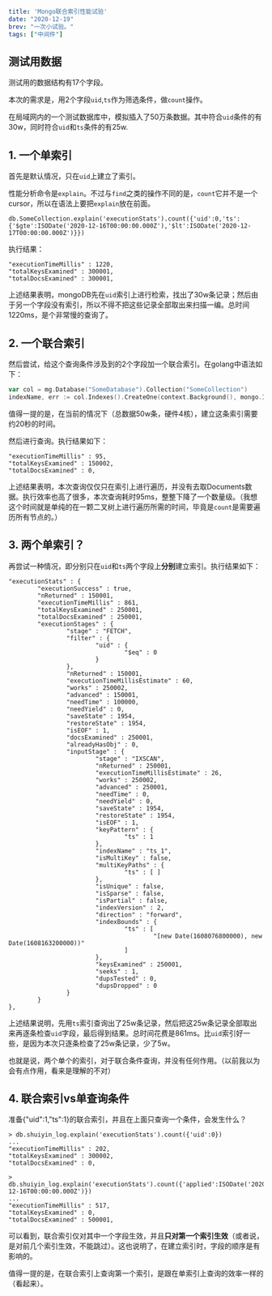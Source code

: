```yaml lw-blog-meta
title: 'Mongo联合索引性能试验'
date: "2020-12-19"
brev: "一次小试验。"
tags: ["中间件"]
```

## 测试用数据

测试用的数据结构有17个字段。

本次的需求是，用2个字段`uid`,`ts`作为筛选条件，做`count`操作。

在局域网内的一个测试数据库中，模拟插入了50万条数据。其中符合`uid`条件的有30w，同时符合`uid`和`ts`条件的有25w.

## 1. 一个单索引

首先是默认情况，只在`uid`上建立了索引。

性能分析命令是`explain`。不过与`find`之类的操作不同的是，`count`它并不是一个cursor，所以在语法上要把`explain`放在前面。

```mongodb
db.SomeCollection.explain('executionStats').count({'uid':0,'ts':{'$gte':ISODate('2020-12-16T00:00:00.000Z'),'$lt':ISODate('2020-12-17T00:00:00.000Z')}})
```

执行结果：

```text
"executionTimeMillis" : 1220,
"totalKeysExamined" : 300001,
"totalDocsExamined" : 300001,
```

上述结果表明，mongoDB先在`uid`索引上进行检索，找出了30w条记录；然后由于另一个字段没有索引，所以不得不把这些记录全部取出来扫描一编。总时间1220ms，是个非常慢的查询了。

## 2. 一个联合索引

然后尝试，给这个查询条件涉及到的2个字段加一个联合索引。在golang中语法如下：

```go
var col = mg.Database("SomeDatabase").Collection("SomeCollection")
indexName, err := col.Indexes().CreateOne(context.Background(), mongo.IndexModel{Keys: bson.M{"iid":1,"ts":1}})
```

值得一提的是，在当前的情况下（总数据50w条，硬件4核），建立这条索引需要约20秒的时间。

然后进行查询。执行结果如下：

```text
"executionTimeMillis" : 95,
"totalKeysExamined" : 150002,
"totalDocsExamined" : 0,
```

上述结果表明，本次查询仅仅只在索引上进行遍历，并没有去取Documents数据。执行效率也高了很多，本次查询耗时95ms，整整下降了一个数量级。（我想这个时间就是单纯的在一颗二叉树上进行遍历所需的时间，毕竟是`count`是需要遍历所有节点的。）

## 3. 两个单索引？

再尝试一种情况，即分别只在`uid`和`ts`两个字段上**分别**建立索引。执行结果如下：

```text
"executionStats" : {
        "executionSuccess" : true,
        "nReturned" : 150001,
        "executionTimeMillis" : 861,
        "totalKeysExamined" : 250001,
        "totalDocsExamined" : 250001,
        "executionStages" : {
                "stage" : "FETCH",
                "filter" : {
                        "uid" : {
                                "$eq" : 0
                        }
                },
                "nReturned" : 150001,
                "executionTimeMillisEstimate" : 60,
                "works" : 250002,
                "advanced" : 150001,
                "needTime" : 100000,
                "needYield" : 0,
                "saveState" : 1954,
                "restoreState" : 1954,
                "isEOF" : 1,
                "docsExamined" : 250001,
                "alreadyHasObj" : 0,
                "inputStage" : {
                        "stage" : "IXSCAN",
                        "nReturned" : 250001,
                        "executionTimeMillisEstimate" : 26,
                        "works" : 250002,
                        "advanced" : 250001,
                        "needTime" : 0,
                        "needYield" : 0,
                        "saveState" : 1954,
                        "restoreState" : 1954,
                        "isEOF" : 1,
                        "keyPattern" : {
                                "ts" : 1
                        },
                        "indexName" : "ts_1",
                        "isMultiKey" : false,
                        "multiKeyPaths" : {
                                "ts" : [ ]
                        },
                        "isUnique" : false,
                        "isSparse" : false,
                        "isPartial" : false,
                        "indexVersion" : 2,
                        "direction" : "forward",
                        "indexBounds" : {
                                "ts" : [
                                        "[new Date(1608076800000), new Date(1608163200000))"
                                ]
                        },
                        "keysExamined" : 250001,
                        "seeks" : 1,
                        "dupsTested" : 0,
                        "dupsDropped" : 0
                }
        }
},
```

上述结果说明，先用`ts`索引查询出了25w条记录，然后把这25w条记录全部取出来再逐条检查`uid`字段，最后得到结果。总时间花费是861ms。比`uid`索引好一些，是因为本次只逐条检查了25w条记录，少了5w。

也就是说，两个单个的索引，对于联合条件查询，并没有任何作用。（以前我以为会有点作用，看来是理解的不对）

## 4. 联合索引vs单查询条件

准备{"uid":1,"ts":1}的联合索引，并且在上面只查询一个条件，会发生什么？

```text
> db.shuiyin_log.explain('executionStats').count({'uid':0})
...
"executionTimeMillis" : 202,
"totalKeysExamined" : 300002,
"totalDocsExamined" : 0,
```

```text
> db.shuiyin_log.explain('executionStats').count({'applied':ISODate('2020-12-16T00:00:00.000Z')})
...
"executionTimeMillis" : 517,
"totalKeysExamined" : 0,
"totalDocsExamined" : 500001,
```

可以看到，联合索引仅对其中一个字段生效，并且**只对第一个索引生效**（或者说，是对前几个索引生效，不能跳过）。这也说明了，在建立索引时，字段的顺序是有影响的。

值得一提的是，在联合索引上查询第一个索引，是跟在单索引上查询的效率一样的（看起来）。
